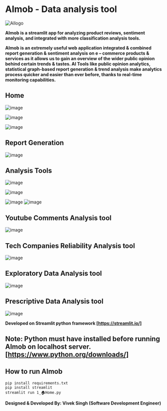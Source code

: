 # AImob - Data analysis tool

![AIlogo](https://user-images.githubusercontent.com/82748553/214609614-078db1a7-f16a-48d6-8be0-9a38913f0d5b.png)

**AImob is a streamlit app for analyzing product reviews, sentiment analysis, and integrated with more classification analysis tools.**

**AImob is an extremely useful web application integrated & combined report generation & sentiment analysis on e – commerce products & services as it allows us to gain an overview of the wider public opinion behind certain trends & tastes. AI Tools like public opinion analytics, statistical graph-based report generation & trend analysis make analytics process quicker and easier than ever before, thanks to real-time monitoring capabilities.**

## Home
![image](https://user-images.githubusercontent.com/82748553/214611222-867f01f5-f240-4bab-9318-9271e0e7c581.png)

![image](https://user-images.githubusercontent.com/82748553/214611834-ee1c405b-4134-4074-a8bb-632b2c39b168.png)

![image](https://user-images.githubusercontent.com/82748553/214611389-c4e10fb6-45da-4d9b-a900-96893fe78093.png)

## Report Generation
![image](https://user-images.githubusercontent.com/82748553/214611526-d69931d9-fff7-46fd-9717-74c50db98510.png)

## Analysis Tools
![image](https://user-images.githubusercontent.com/82748553/214611632-4a100de6-7192-463c-a1f5-61ba0e9a81bf.png)

![image](https://user-images.githubusercontent.com/82748553/214611722-aad23d8a-3cd8-4d79-b662-284e2bf0a25c.png)

![image](https://user-images.githubusercontent.com/82748553/214612410-930c3f2d-af51-426d-a04f-c8645fb76ab1.png)
![image](https://user-images.githubusercontent.com/82748553/214612486-20f3d398-34dc-4cb4-87b7-68b5aebe3948.png)

## Youtube Comments Analysis tool
![image](https://github.com/vivek081202/AImob/assets/82748553/7bdadf50-8ae1-4fa1-b683-585be16a632d)

## Tech Companies Reliability Analysis tool
![image](https://github.com/vivek081202/AImob/assets/82748553/47e92a03-54de-4512-a0be-ae1baa9f660e)

## Exploratory Data Analysis tool
![image](https://github.com/vivek081202/AImob/assets/82748553/d8adb0c5-c075-4c07-adbc-a7a4f207b641)

## Prescriptive Data Analysis tool
![image](https://github.com/vivek081202/AImob/assets/82748553/82ea1273-b99a-4f1e-b085-fc0e39aaeebc)


**Developed on Streamlit python framework [https://streamlit.io/]**

## Note: Python must have installed before running AImob on localhost server. [https://www.python.org/downloads/]
## How to run AImob
```
pip install requirements.txt
pip install streamlit
streamlit run 1_🏠Home.py
```

**Designed & Developed By: Vivek Singh (Software Development Engineer)**
